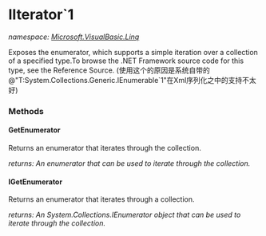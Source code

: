 ﻿
# IIterator`1
_namespace: [Microsoft.VisualBasic.Linq](N-Microsoft.VisualBasic.Linq.md)_

Exposes the enumerator, which supports a simple iteration over a collection of
 a specified type.To browse the .NET Framework source code for this type, see
 the Reference Source.
 (使用这个的原因是系统自带的@"T:System.Collections.Generic.IEnumerable`1"在Xml序列化之中的支持不太好)

### Methods

#### GetEnumerator
Returns an enumerator that iterates through the collection.

_returns: An enumerator that can be used to iterate through the collection._
#### IGetEnumerator
Returns an enumerator that iterates through a collection.

_returns: An System.Collections.IEnumerator object that can be used to iterate through
 the collection._



